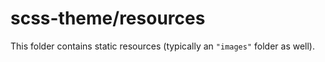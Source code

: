 # scss-theme/resources

This folder contains static resources (typically an `"images"` folder as well).
